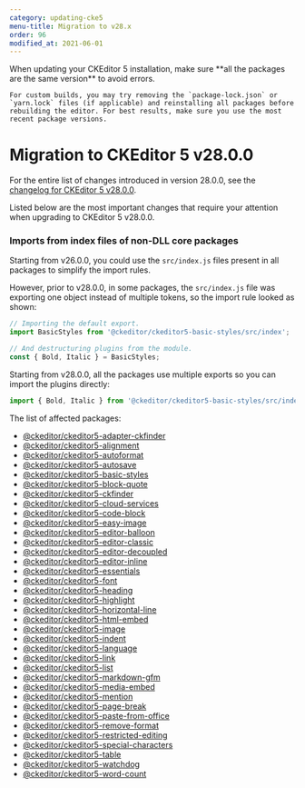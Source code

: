 ```yaml
---
category: updating-cke5
menu-title: Migration to v28.x
order: 96
modified_at: 2021-06-01
---
```


<info-box>
	When updating your CKEditor 5 installation, make sure **all the packages are the same version** to avoid errors.

	For custom builds, you may try removing the `package-lock.json` or `yarn.lock` files (if applicable) and reinstalling all packages before rebuilding the editor. For best results, make sure you use the most recent package versions.
</info-box>

# Migration to CKEditor 5 v28.0.0

For the entire list of changes introduced in version 28.0.0, see the [changelog for CKEditor 5 v28.0.0](https://github.com/ckeditor/ckeditor5/blob/master/CHANGELOG.md#2800-2021-05-31).

Listed below are the most important changes that require your attention when upgrading to CKEditor 5 v28.0.0.

### Imports from index files of non-DLL core packages

Starting from v26.0.0, you could use the `src/index.js` files present in all packages to simplify the import rules.

However, prior to v28.0.0, in some packages, the `src/index.js` file was exporting one object instead of multiple tokens, so the import rule looked as shown:

```js
// Importing the default export.
import BasicStyles from '@ckeditor/ckeditor5-basic-styles/src/index';

// And destructuring plugins from the module.
const { Bold, Italic } = BasicStyles;
```

Starting from v28.0.0, all the packages use multiple exports so you can import the plugins directly:

```js
import { Bold, Italic } from '@ckeditor/ckeditor5-basic-styles/src/index';
```

The list of affected packages:

* [@ckeditor/ckeditor5-adapter-ckfinder](https://npmjs.org/package/@ckeditor/ckeditor5-adapter-ckfinder)
* [@ckeditor/ckeditor5-alignment](https://npmjs.org/package/@ckeditor/ckeditor5-alignment)
* [@ckeditor/ckeditor5-autoformat](https://npmjs.org/package/@ckeditor/ckeditor5-autoformat)
* [@ckeditor/ckeditor5-autosave](https://npmjs.org/package/@ckeditor/ckeditor5-autosave)
* [@ckeditor/ckeditor5-basic-styles](https://npmjs.org/package/@ckeditor/ckeditor5-basic-styles)
* [@ckeditor/ckeditor5-block-quote](https://npmjs.org/package/@ckeditor/ckeditor5-block-quote)
* [@ckeditor/ckeditor5-ckfinder](https://npmjs.org/package/@ckeditor/ckeditor5-ckfinder)
* [@ckeditor/ckeditor5-cloud-services](https://npmjs.org/package/@ckeditor/ckeditor5-cloud-services)
* [@ckeditor/ckeditor5-code-block](https://npmjs.org/package/@ckeditor/ckeditor5-code-block)
* [@ckeditor/ckeditor5-easy-image](https://npmjs.org/package/@ckeditor/ckeditor5-easy-image)
* [@ckeditor/ckeditor5-editor-balloon](https://npmjs.org/package/@ckeditor/ckeditor5-editor-balloon)
* [@ckeditor/ckeditor5-editor-classic](https://npmjs.org/package/@ckeditor/ckeditor5-editor-classic)
* [@ckeditor/ckeditor5-editor-decoupled](https://npmjs.org/package/@ckeditor/ckeditor5-editor-decoupled)
* [@ckeditor/ckeditor5-editor-inline](https://npmjs.org/package/@ckeditor/ckeditor5-editor-inline)
* [@ckeditor/ckeditor5-essentials](https://npmjs.org/package/@ckeditor/ckeditor5-essentials)
* [@ckeditor/ckeditor5-font](https://npmjs.org/package/@ckeditor/ckeditor5-font)
* [@ckeditor/ckeditor5-heading](https://npmjs.org/package/@ckeditor/ckeditor5-heading)
* [@ckeditor/ckeditor5-highlight](https://npmjs.org/package/@ckeditor/ckeditor5-highlight)
* [@ckeditor/ckeditor5-horizontal-line](https://npmjs.org/package/@ckeditor/ckeditor5-horizontal-line)
* [@ckeditor/ckeditor5-html-embed](https://npmjs.org/package/@ckeditor/ckeditor5-html-embed)
* [@ckeditor/ckeditor5-image](https://npmjs.org/package/@ckeditor/ckeditor5-image)
* [@ckeditor/ckeditor5-indent](https://npmjs.org/package/@ckeditor/ckeditor5-indent)
* [@ckeditor/ckeditor5-language](https://npmjs.org/package/@ckeditor/ckeditor5-language)
* [@ckeditor/ckeditor5-link](https://npmjs.org/package/@ckeditor/ckeditor5-link)
* [@ckeditor/ckeditor5-list](https://npmjs.org/package/@ckeditor/ckeditor5-list)
* [@ckeditor/ckeditor5-markdown-gfm](https://npmjs.org/package/@ckeditor/ckeditor5-markdown-gfm)
* [@ckeditor/ckeditor5-media-embed](https://npmjs.org/package/@ckeditor/ckeditor5-media-embed)
* [@ckeditor/ckeditor5-mention](https://npmjs.org/package/@ckeditor/ckeditor5-mention)
* [@ckeditor/ckeditor5-page-break](https://npmjs.org/package/@ckeditor/ckeditor5-page-break)
* [@ckeditor/ckeditor5-paste-from-office](https://npmjs.org/package/@ckeditor/ckeditor5-paste-from-office)
* [@ckeditor/ckeditor5-remove-format](https://npmjs.org/package/@ckeditor/ckeditor5-remove-format)
* [@ckeditor/ckeditor5-restricted-editing](https://npmjs.org/package/@ckeditor/ckeditor5-restricted-editing)
* [@ckeditor/ckeditor5-special-characters](https://npmjs.org/package/@ckeditor/ckeditor5-special-characters)
* [@ckeditor/ckeditor5-table](https://npmjs.org/package/@ckeditor/ckeditor5-table)
* [@ckeditor/ckeditor5-watchdog](https://npmjs.org/package/@ckeditor/ckeditor5-watchdog)
* [@ckeditor/ckeditor5-word-count](https://npmjs.org/package/@ckeditor/ckeditor5-word-count)
